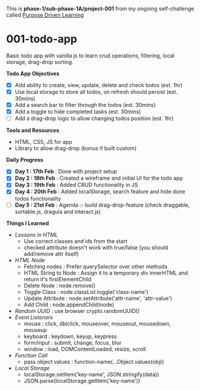 This is **phase-1/sub-phase-1A/project-001** from my ongoing self-challenge called [Purpose Driven Learning](https://github.com/hritik-agarwal/purpose-driven-learning/blob/main/README.md)

# 001-todo-app

Basic todo app with vanilla js to learn crud operations, filtering, local storage, drag-drop sorting.

**Todo App Objectives**

- [X] Add ability to create, view, update, delete and check todos (est. 1hr)
- [X] Use local storage to store all todos, on refresh should persist (est. 30mins)
- [X] Add a search bar to filter through the todos (est. 30mins)
- [X] Add a toggle to hide completed tasks (est. 30mins)
- [ ] Add a drag-drop logic to allow changing todos position (est. 1hr)

**Tools and Resources**

- HTML, CSS, JS for app
- Library to allow drag-drop (bonus if built custom)

**Daily Progress**

* [X] **Day 1 : 17th Feb** : Done with project setup
* [X] **Day 2 : 18th Feb** : Created a wireframe and initial UI for the todo app
* [X] **Day 3 : 19th Feb** : Added CRUD functionality in JS
* [X] **Day 4 : 20th Feb** : Added localStorage, search feature and hide done todos functionality
* [ ] **Day 5 : 21st Feb** : Agenda :- build drag-drop-feature (check draggable, sortable.js, dragula and interact.js)

**Things I Learned**

- *Lessons in HTML*
  - Use correct classes and ids from the start
  - checked attribute doesn't work with true/false (you should add/remove attr itself)
- *HTML Node*
  - Fetching nodes : Prefer querySelector over other methods
  - HTML String to Node : Assign it to a temporary div innerHTML and return it's firstElementChild
  - Delete Node : node.remove()
  - Toggle Class : node.classList.toggle('class-name')
  - Update Attribute : node.setAttribute('attr-name', 'attr-value')
  - Add Child : node.appendChild(node)
- *Random UUID* : use browser crypto.randomUUID()
- *Event Listenors*
  - mouse : click, dblclick, mouseover, mouseout, mousedown, mouseup
  - keyboard : keydown, keyup, keypress
  - form/input : submit, change, focus, blur
  - window : load, DOMContentLoaded, resize, scroll
- *Function Call*
  - pass object values : function-name(...Object.values(obj))
- *Local Storage*
  - localStorage.setItem('key-name', JSON.stringify(data))
  - JSON.parse(localStorage.getItem('key-name'))
